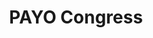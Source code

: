 ---
title: PAYO Congress
layout: blocks
description: The future of payroll doesn’t have to be complex. Together, let’s unravel
  the latest trends, innovations and strategies that simplify payroll management.
  Through a single platform and highly experienced payroll experts, we’re driving
  towards a future where payroll is streamlined, efficient and impactful. The future
  of payroll is now. Join us in shaping it together.
---